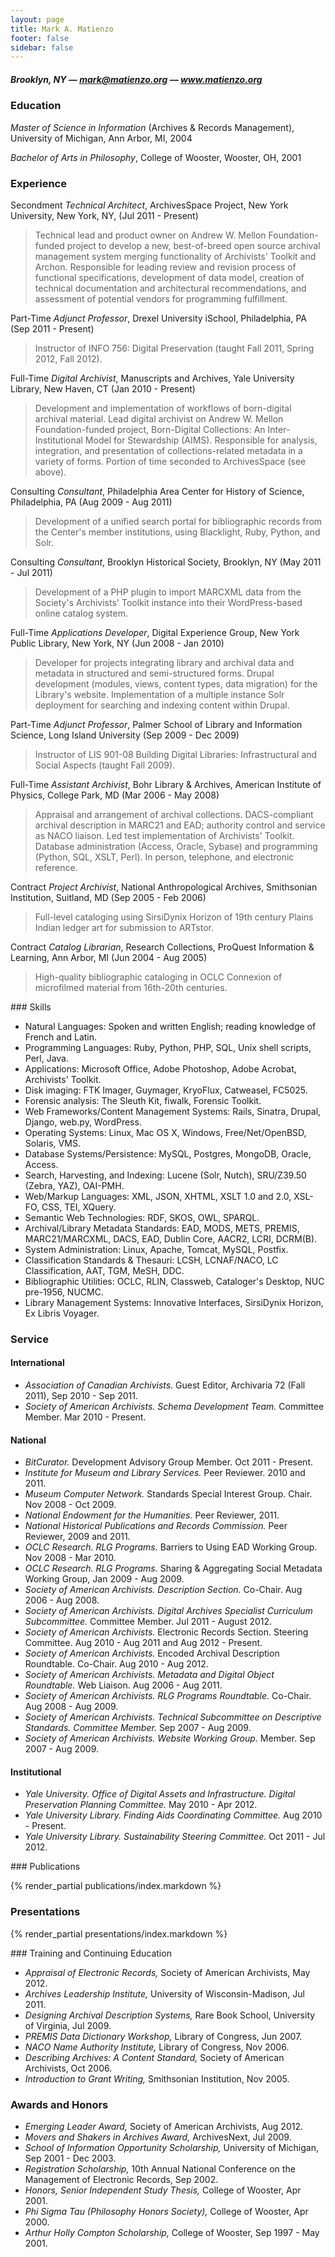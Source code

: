 ```yaml
---
layout: page
title: Mark A. Matienzo
footer: false
sidebar: false
---
```

##### Brooklyn, NY — <i class="icon-envelope"></i> mark@matienzo.org — <i class="icon-link"></i> www.matienzo.org

### Education

*Master of Science in Information* (Archives &amp; Records Management), University of Michigan, Ann Arbor, MI, 2004

*Bachelor of Arts in Philosophy*, College of Wooster, Wooster, OH, 2001

### Experience

<span class="label label-info"><i class="icon-time"></i> Secondment</span> *Technical Architect*, ArchivesSpace Project, New York University, New York, NY, (Jul 2011 - Present)
    
> Technical lead and product owner on Andrew W. Mellon Foundation-funded project to develop a new, best-of-breed open source archival management system merging functionality of Archivists' Toolkit and Archon. Responsible for leading review and revision process of functional specifications, development of data model, creation of technical documentation and architectural recommendations, and assessment of potential vendors for programming fulfillment.

<span class="label label-info"><i class="icon-time"></i> Part-Time</span> *Adjunct Professor*, Drexel University iSchool, Philadelphia, PA (Sep 2011 - Present)

> Instructor of INFO 756: Digital Preservation (taught Fall 2011, Spring 2012, Fall 2012).

<span class="label label-success"><i class="icon-time"></i> Full-Time</span> *Digital Archivist*, Manuscripts and Archives, Yale University Library, New Haven, CT (Jan 2010 - Present)

> Development and implementation of workflows of born-digital archival material. Lead digital archivist on Andrew W. Mellon Foundation-funded project, Born-Digital Collections: An Inter-Institutional Model for Stewardship (AIMS). Responsible for analysis, integration, and presentation of collections-related metadata in a variety of forms. Portion of time seconded to ArchivesSpace (see above).

<span class="label label-warning"><i class="icon-time"></i> Consulting</span>
*Consultant*, Philadelphia Area Center for History of Science, Philadelphia, PA (Aug 2009 - Aug 2011) 

> Development of a unified search portal for bibliographic records from the Center's member institutions, using Blacklight, Ruby, Python, and Solr.

<span class="label label-warning"><i class="icon-time"></i> Consulting</span> *Consultant*, Brooklyn Historical Society, Brooklyn, NY (May 2011 - Jul 2011)

> Development of a PHP plugin to import MARCXML data from the Society's Archivists' Toolkit instance into their WordPress-based online catalog system.

<span class="label label-success"><i class="icon-time"></i> Full-Time</span> *Applications Developer*, Digital Experience Group, New York Public Library, New York, NY (Jun 2008 - Jan 2010)

> Developer for projects integrating library and archival data and metadata in structured and semi-structured forms. Drupal development (modules, views, content types, data migration) for the Library's website. Implementation of a multiple instance Solr deployment for searching and indexing content within Drupal.

<span class="label label-info"><i class="icon-time"></i> Part-Time</span> *Adjunct Professor*, Palmer School of Library and Information Science, Long Island University (Sep 2009 - Dec 2009)

> Instructor of LIS 901-08 Building Digital Libraries: Infrastructural and Social Aspects (taught Fall 2009).

<span class="label label-success"><i class="icon-time"></i> Full-Time</span> *Assistant Archivist*, Bohr Library & Archives, American Institute of Physics, College Park, MD (Mar 2006 - May 2008)

> Appraisal and arrangement of archival collections. DACS-compliant archival description in MARC21 and EAD; authority control and service as NACO liaison. Led test implementation of Archivists' Toolkit. Database administration (Access, Oracle, Sybase) and programming (Python, SQL, XSLT, Perl). In person, telephone, and electronic reference.

<span class="label label-important"><i class="icon-time"></i> Contract</span> *Project Archivist*, National Anthropological Archives, Smithsonian Institution, Suitland, MD (Sep 2005 - Feb 2006)

> Full-level cataloging using SirsiDynix Horizon of 19th century Plains Indian ledger art for submission to ARTstor.

<span class="label label-important"><i class="icon-time"></i> Contract</span> *Catalog Librarian*, Research Collections, ProQuest Information & Learning, Ann Arbor, MI (Jun 2004 - Aug 2005)

> High-quality bibliographic cataloging in OCLC Connexion of microfilmed material from 16th-20th centuries.

<div class="page-break-before"></div>
### Skills

* Natural Languages: Spoken and written English; reading knowledge of French and Latin.
* Programming Languages: Ruby, Python, PHP, SQL, Unix shell scripts, Perl, Java.
* Applications: Microsoft Office, Adobe Photoshop, Adobe Acrobat, Archivists' Toolkit.
* Disk imaging: FTK Imager, Guymager, KryoFlux, Catweasel, FC5025.
* Forensic analysis: The Sleuth Kit, fiwalk, Forensic Toolkit.
* Web Frameworks/Content Management Systems: Rails, Sinatra, Drupal, Django, web.py, WordPress.
* Operating Systems: Linux, Mac OS X, Windows, Free/Net/OpenBSD, Solaris, VMS.
* Database Systems/Persistence: MySQL, Postgres, MongoDB, Oracle, Access.
* Search, Harvesting, and Indexing: Lucene (Solr, Nutch), SRU/Z39.50 (Zebra, YAZ), OAI-PMH.
* Web/Markup Languages: XML, JSON, XHTML, XSLT 1.0 and 2.0, XSL-FO, CSS, TEI, XQuery.
* Semantic Web Technologies: RDF, SKOS, OWL, SPARQL.
* Archival/Library Metadata Standards: EAD, MODS, METS, PREMIS, MARC21/MARCXML, DACS, EAD, Dublin Core, AACR2, LCRI, DCRM(B).
* System Administration: Linux, Apache, Tomcat, MySQL, Postfix.
* Classification Standards & Thesauri: LCSH, LCNAF/NACO, LC Classification, AAT, TGM, MeSH, DDC.
* Bibliographic Utilities: OCLC, RLIN, Classweb, Cataloger's Desktop, NUC pre-1956, NUCMC.
* Library Management Systems: Innovative Interfaces, SirsiDynix Horizon, Ex Libris Voyager.

### Service

#### International

* *Association of Canadian Archivists.* Guest Editor, Archivaria 72 (Fall 2011), Sep 2010 - Sep 2011.
* *Society of American Archivists. Schema Development Team.* Committee Member. Mar 2010 - Present.

#### National

* *BitCurator.* Development Advisory Group Member. Oct 2011 - Present.
* *Institute for Museum and Library Services.* Peer Reviewer. 2010 and 2011.
* *Museum Computer Network.* Standards Special Interest Group. Chair. Nov 2008 - Oct 2009.
* *National Endowment for the Humanities.* Peer Reviewer, 2011.
* *National Historical Publications and Records Commission.* Peer Reviewer, 2009 and 2011.
* *OCLC Research. RLG Programs.* Barriers to Using EAD Working Group. Nov 2008 - Mar 2010.
* *OCLC Research. RLG Programs.* Sharing &amp; Aggregating Social Metadata Working Group, Jan 2009 - Aug 2009.
* *Society of American Archivists. Description Section.* Co-Chair. Aug 2006 - Aug 2008.
* *Society of American Archivists. Digital Archives Specialist Curriculum Subcommittee.* Committee Member. Jul 2011 - August 2012.
* *Society of American Archivists.* Electronic Records Section. Steering Committee. Aug 2010 - Aug 2011 and Aug 2012 - Present.
* *Society of American Archivists.* Encoded Archival Description Roundtable. Co-Chair. Aug 2010 - Aug 2012.
* *Society of American Archivists. Metadata and Digital Object Roundtable.* Web Liaison. Aug 2006 - Aug 2011.
* *Society of American Archivists. RLG Programs Roundtable.* Co-Chair. Aug 2008 - Aug 2009.
* *Society of American Archivists. Technical Subcommittee on Descriptive Standards. Committee Member.* Sep 2007 - Aug 2009.
* *Society of American Archivists. Website Working Group.* Member. Sep 2007 - Aug 2009.

#### Institutional

* *Yale University. Office of Digital Assets and Infrastructure. Digital Preservation Planning Committee.* May 2010 - Apr 2012.
* *Yale University Library. Finding Aids Coordinating Committee.* Aug 2010 - Present.
* *Yale University Library. Sustainability Steering Committee.* Oct 2011 - Jul 2012.

<div class="page-break-before"></div>
### Publications

{% render_partial publications/index.markdown %}

### Presentations

{% render_partial presentations/index.markdown %}

<div class="page-break-before"></div>
### Training and Continuing Education

* *Appraisal of Electronic Records,* Society of American Archivists, May 2012.
* *Archives Leadership Institute,* University of Wisconsin-Madison, Jul 2011.
* *Designing Archival Description Systems,* Rare Book School, University of Virginia, Jul 2009.
* *PREMIS Data Dictionary Workshop,* Library of Congress, Jun 2007.
* *NACO Name Authority Institute,* Library of Congress, Nov 2006.
* *Describing Archives: A Content Standard,* Society of American Archivists, Oct 2006.
* *Introduction to Grant Writing,* Smithsonian Institution, Nov 2005.

### Awards and Honors

* *Emerging Leader Award,* Society of American Archivists, Aug 2012.
* *Movers and Shakers in Archives Award,* ArchivesNext, Jul 2009.
* *School of Information Opportunity Scholarship,* University of Michigan, Sep 2001 - Dec 2003.
* *Registration Scholarship,* 10th Annual National Conference on the Management of Electronic Records, Sep 2002.
* *Honors, Senior Independent Study Thesis,* College of Wooster, Apr 2001.
* *Phi Sigma Tau (Philosophy Honors Society),* College of Wooster, Apr 2000.
* *Arthur Holly Compton Scholarship,* College of Wooster, Sep 1997 - May 2001.
